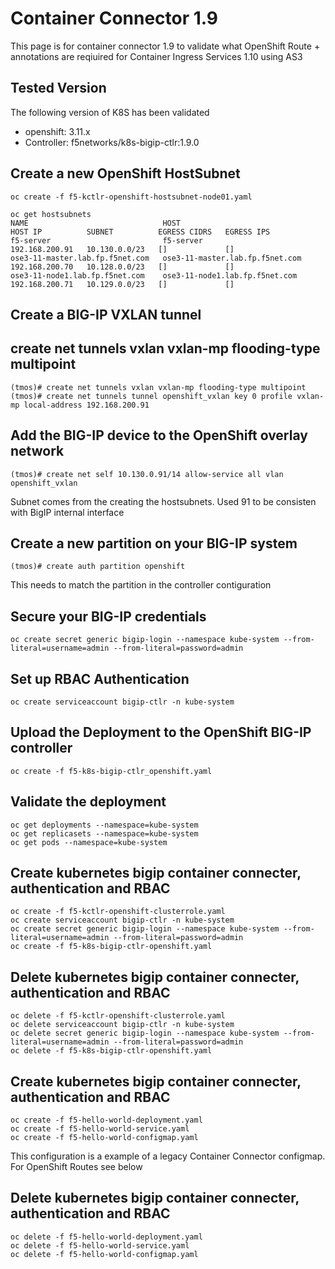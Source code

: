 # Container Connector 1.9 
This page is for container connector 1.9 to validate what OpenShift Route + annotations are reqiuired for Container Ingress Services 1.10 using AS3 

## Tested Version
The following version of K8S has been validated
- openshift: 3.11.x
- Controller: f5networks/k8s-bigip-ctlr:1.9.0

## Create a new OpenShift HostSubnet
```
oc create -f f5-kctlr-openshift-hostsubnet-node01.yaml
```
```
oc get hostsubnets
NAME                              HOST                              HOST IP          SUBNET          EGRESS CIDRS   EGRESS IPS
f5-server                         f5-server                         192.168.200.91   10.130.0.0/23   []             []
ose3-11-master.lab.fp.f5net.com   ose3-11-master.lab.fp.f5net.com   192.168.200.70   10.128.0.0/23   []             []
ose3-11-node1.lab.fp.f5net.com    ose3-11-node1.lab.fp.f5net.com    192.168.200.71   10.129.0.0/23   []             []
```
## Create a BIG-IP VXLAN tunnel

## create net tunnels vxlan vxlan-mp flooding-type multipoint
```
(tmos)# create net tunnels vxlan vxlan-mp flooding-type multipoint
(tmos)# create net tunnels tunnel openshift_vxlan key 0 profile vxlan-mp local-address 192.168.200.91
```
## Add the BIG-IP device to the OpenShift overlay network
```
(tmos)# create net self 10.130.0.91/14 allow-service all vlan openshift_vxlan
```
Subnet comes from the creating the hostsubnets. Used 91 to be consisten with BigIP internal interface

## Create a new partition on your BIG-IP system
```
(tmos)# create auth partition openshift
```
This needs to match the partition in the controller contiguration

## Secure your BIG-IP credentials
```
oc create secret generic bigip-login --namespace kube-system --from-literal=username=admin --from-literal=password=admin
```
## Set up RBAC Authentication
```
oc create serviceaccount bigip-ctlr -n kube-system
```
## Upload the Deployment to the OpenShift BIG-IP controller
```
oc create -f f5-k8s-bigip-ctlr_openshift.yaml
```
## Validate the deployment
```
oc get deployments --namespace=kube-system
oc get replicasets --namespace=kube-system
oc get pods --namespace=kube-system
```
## Create kubernetes bigip container connecter, authentication and RBAC
```
oc create -f f5-kctlr-openshift-clusterrole.yaml
oc create serviceaccount bigip-ctlr -n kube-system
oc create secret generic bigip-login --namespace kube-system --from-literal=username=admin --from-literal=password=admin
oc create -f f5-k8s-bigip-ctlr-openshift.yaml
```
## Delete kubernetes bigip container connecter, authentication and RBAC
```
oc delete -f f5-kctlr-openshift-clusterrole.yaml
oc delete serviceaccount bigip-ctlr -n kube-system
oc delete secret generic bigip-login --namespace kube-system --from-literal=username=admin --from-literal=password=admin
oc delete -f f5-k8s-bigip-ctlr-openshift.yaml
```
## Create kubernetes bigip container connecter, authentication and RBAC
```
oc create -f f5-hello-world-deployment.yaml
oc create -f f5-hello-world-service.yaml
oc create -f f5-hello-world-configmap.yaml
```
This configuration is a example of a legacy Container Connector configmap. For OpenShift Routes see below

## Delete kubernetes bigip container connecter, authentication and RBAC
```
oc delete -f f5-hello-world-deployment.yaml
oc delete -f f5-hello-world-service.yaml
oc delete -f f5-hello-world-configmap.yaml
```